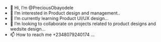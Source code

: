 - 👋 Hi, I’m @PreciousObayodele
- 👀 I’m interested in Product design and management..
- 🌱 I’m currently learning Product UI/UX design...
- 💞️ I’m looking to collaborate on projects related to product designs and wedsite design...
- 📫 How to reach me +2348079240174 ...

<!---
PreciousObayodele/PreciousObayodele is a ✨ special ✨ repository because its `README.md` (this file) appears on your GitHub profile.
You can click the Preview link to take a look at your changes.
--->

